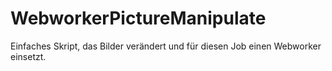 # WebworkerPictureManipulate
Einfaches Skript, das Bilder verändert und für diesen Job einen Webworker einsetzt. 
